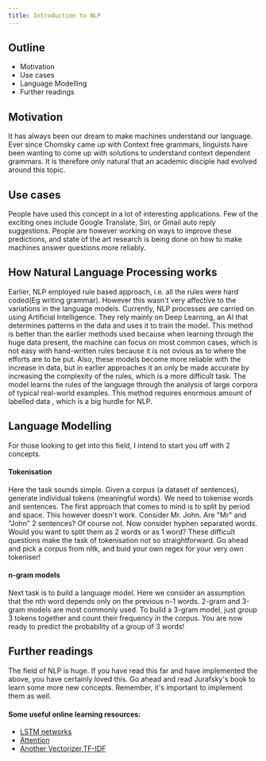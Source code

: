 ```yaml
---
title: Introduction to NLP
---
```


## Outline
* Motivation
* Use cases
* Language Modelling
* Further readings

## Motivation
It has always been our dream to make machines understand our language. Ever since Chomsky came up with Context free grammars, linguists have been wanting to come up with solutions to understand context dependent grammars. It is therefore only natural that an academic disciple had evolved around this topic.

## Use cases
People have used this concept in a lot of interesting applications. Few of the exciting ones include Google Translate, Siri, or Gmail auto reply suggestions. People are however working on ways to improve these predictions, and state of the art research is being done on how to make machines answer questions more reliably. 

## How Natural Language Processing works
Earlier, NLP employed rule based approach, i.e. all the rules were hard coded(Eg writing grammar). However this wasn't very affective to the variations in the language models.
Currently, NLP processes are carried on using Artificial Intelligence. They rely mainly on Deep Learning, an AI that determines patterns in the data and uses it to train the model. This method is better than the earlier methods used because when learning through the huge data present, the machine can focus on most common cases, which is not easy with hand-written rules because it is not ovious as to where the efforts are to be put. Also, these models become more reliable with the increase in data, but in earlier approaches it an only be made accurate by increasing the complexity of the rules, which is a more difficult task. 
The model learns the rules of the language through the analysis of large corpora of typical real-world examples. This method requires enormous amount of labelled data , which is a big hurdle for NLP.

## Language Modelling
For those looking to get into this field, I intend to start you off with 2 concepts.

#### Tokenisation
Here the task sounds simple. Given a corpus (a dataset of sentences), generate individual tokens (meaningful words). We need to tokenise words and sentences. The first approach that comes to mind is to split by period and space. This however doesn't work. Consider Mr. John. Are "Mr" and "John" 2 sentences? Of course not. Now consider hyphen separated words. Would you want to split them as 2 words or as 1 word? These difficult questions make the task of tokenisation not so straightforward. Go ahead and pick a corpus from nltk, and buid your own regex for your very own tokeniser!

#### n-gram models
Next task is to build a language model. Here we consider an assumption that the nth word depends only on the previous n-1 words. 2-gram and 3-gram models are most commonly used. To build a 3-gram model, just group 3 tokens together and count their frequency in the corpus. You are now ready to predict the probability of a group of 3 words!

## Further readings
The field of NLP is huge. If you have read this far and have implemented the above, you have certainly loved this. Go ahead and read Jurafsky's book to learn some more new concepts. Remember, it's important to implement them as well.

#### Some useful online learning resources:

* [LSTM networks](http://colah.github.io/posts/2015-08-Understanding-LSTMs/)
* [Attention](https://distill.pub/2016/augmented-rnns/)
* [Another Vectorizer,TF-IDF](https://stevenloria.com/tf-idf/)

